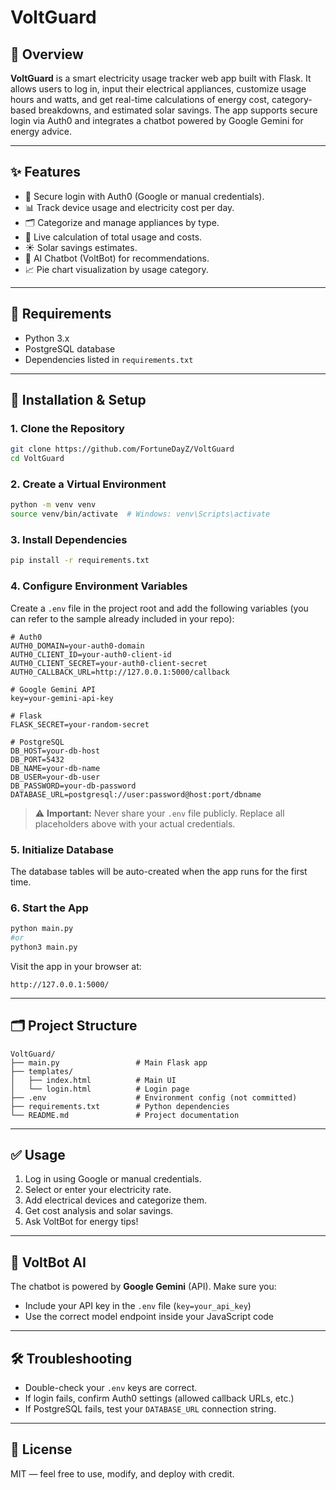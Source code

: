 # VoltGuard

## 🔌 Overview

**VoltGuard** is a smart electricity usage tracker web app built with Flask. It allows users to log in, input their electrical appliances, customize usage hours and watts, and get real-time calculations of energy cost, category-based breakdowns, and estimated solar savings. The app supports secure login via Auth0 and integrates a chatbot powered by Google Gemini for energy advice.

---

## ✨ Features

- 🔐 Secure login with Auth0 (Google or manual credentials).
- 📊 Track device usage and electricity cost per day.
- 🗂 Categorize and manage appliances by type.
- 🧮 Live calculation of total usage and costs.
- ☀️ Solar savings estimates.
- 💬 AI Chatbot (VoltBot) for recommendations.
- 📈 Pie chart visualization by usage category.

---

## 🧰 Requirements

- Python 3.x
- PostgreSQL database
- Dependencies listed in `requirements.txt`

---

## 🚀 Installation & Setup

### 1. Clone the Repository

```bash
git clone https://github.com/FortuneDayZ/VoltGuard
cd VoltGuard
```

### 2. Create a Virtual Environment

```bash
python -m venv venv
source venv/bin/activate  # Windows: venv\Scripts\activate
```

### 3. Install Dependencies

```bash
pip install -r requirements.txt
```

### 4. Configure Environment Variables

Create a `.env` file in the project root and add the following variables (you can refer to the sample already included in your repo):

```env
# Auth0
AUTH0_DOMAIN=your-auth0-domain
AUTH0_CLIENT_ID=your-auth0-client-id
AUTH0_CLIENT_SECRET=your-auth0-client-secret
AUTH0_CALLBACK_URL=http://127.0.0.1:5000/callback

# Google Gemini API
key=your-gemini-api-key

# Flask
FLASK_SECRET=your-random-secret

# PostgreSQL
DB_HOST=your-db-host
DB_PORT=5432
DB_NAME=your-db-name
DB_USER=your-db-user
DB_PASSWORD=your-db-password
DATABASE_URL=postgresql://user:password@host:port/dbname
```

> ⚠️ **Important:** Never share your `.env` file publicly. Replace all placeholders above with your actual credentials.

### 5. Initialize Database

The database tables will be auto-created when the app runs for the first time.

### 6. Start the App

```bash
python main.py
#or 
python3 main.py
```

Visit the app in your browser at:

```
http://127.0.0.1:5000/
```

---

## 🗂 Project Structure

```
VoltGuard/
├── main.py                 # Main Flask app
├── templates/
│   ├── index.html          # Main UI
│   └── login.html          # Login page
├── .env                    # Environment config (not committed)
├── requirements.txt        # Python dependencies
└── README.md               # Project documentation
```

---

## ✅ Usage

1. Log in using Google or manual credentials.
2. Select or enter your electricity rate.
3. Add electrical devices and categorize them.
4. Get cost analysis and solar savings.
5. Ask VoltBot for energy tips!

---

## 🧠 VoltBot AI

The chatbot is powered by **Google Gemini** (API). Make sure you:
- Include your API key in the `.env` file (`key=your_api_key`)
- Use the correct model endpoint inside your JavaScript code

---

## 🛠 Troubleshooting

- Double-check your `.env` keys are correct.
- If login fails, confirm Auth0 settings (allowed callback URLs, etc.)
- If PostgreSQL fails, test your `DATABASE_URL` connection string.

---

## 📄 License

MIT — feel free to use, modify, and deploy with credit.
